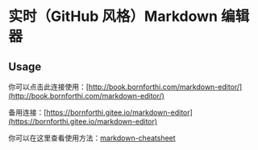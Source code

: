 # 实时（GitHub 风格）Markdown 编辑器

## Usage

你可以点击此连接使用：[http://book.bornforthi.com/markdown-editor/](http://book.bornforthi.com/markdown-editor/)

备用连接：[https://bornforthi.gitee.io/markdown-editor](https://bornforthi.gitee.io/markdown-editor)

你可以在这里查看使用方法：[markdown-cheatsheet](./data/markdown-cheatsheet.pdf)
